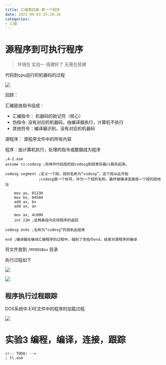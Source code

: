 ```yaml
---
title: 汇编第四章-第一个程序
date: 2021-09-03 15:29:26
categories:
- 汇编
---
```

# 源程序到可执行程序
> 环境在 实验一 搭建好了 无需在搭建

代码到cpu运行的机器码的过程

![](https://isam2016hexo.oss-cn-hangzhou.aliyuncs.com/img/20190321114839761.jpg)

回顾：

汇编是由指令组成：
* 汇编指令： 机器码的助记符（核心）
* 伪指令: 没有对应的机器码，由编译器执行，计算机不执行
* 其他符号：编译器识别，没有对应的机器码

源程序： 源程序文件中的所有内容

程序：由计算机执行，处理的指令或数据成为程序

```x86asm
;4-2.asm
assume cs:codesg ;将用作代码段的段codesg和段寄存器cs联系起来。

codesg segment ;定义一个段，段的名称为“codesg”，这个段从此开始
			   ;codesg是一个标号，作为一个段的名称，最终被编译连接成一个段的段地址

	mov ax, 0123H
	mov bx, 0456H 
	add ax, bx
	add ax, ax 
	
	mov ax, 4c00H 
	int 21H ;这两条指令实现程序的返回
	
codesg ends ;名称为“codesg”的段到此结束

end ;编译器在编译汇编程序的过程中，碰到了伪指令end，结束对源程序的编译
```
将文件放到 `/MYDOSBox` 目录

执行过程如下

![](https://isam2016hexo.oss-cn-hangzhou.aliyuncs.com/img/20190321115112266.jpg)

![](https://isam2016hexo.oss-cn-hangzhou.aliyuncs.com/img/20190321115301209.jpg)

## 程序执行过程跟踪

DOS系统中.EXE文件中的程序的加载过程.

![](https://isam2016hexo.oss-cn-hangzhou.aliyuncs.com/img/20210903180703.jpg)


# 实验3 编程，编译，连接，跟踪
```
<!-- TODO: -->
; tl.asm

```